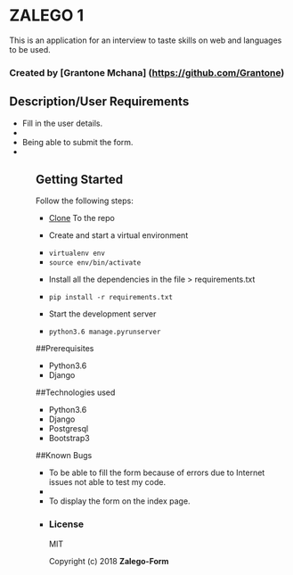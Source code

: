 # ZALEGO 1
This is an application for an interview to taste skills on web and languages to be used.

### Created by [Grantone Mchana] (https://github.com/Grantone)

## Description/User Requirements
<ul>
  <li>Fill in the user details.<li>
  <li>Being able to submit the form. <li>
<ul>

## Getting Started

Follow the following steps:
* <a href="https://github.com/Grantone/Zalego-Form">Clone</a> To the repo

* Create and start a virtual environment
<ul>
  <li><code>virtualenv env</code></li>
  <li><code>source env/bin/activate</code></li>
</ul>

* Install all the dependencies in the file > requirements.txt
<ul>
  <li><code>pip install -r requirements.txt</code></li>
</ul>

* Start the development server
<ul>
  <li><code>python3.6 manage.pyrunserver</code></li>
</ul>

##Prerequisites
<ul>
  <li>Python3.6</li>
  <li>Django</li>
 </ul>

##Technologies used
<ul>
  <li>Python3.6</li>
  <li>Django</li>
  <li>Postgresql</li>
  <li>Bootstrap3</li>
 </ul>

##Known Bugs
<ul>
  <li>To be able to fill the form because of errors due to Internet issues not able to test my code. <li>
  <li> To display the form on the index page. <li>

### License
MIT

Copyright (c) 2018 **Zalego-Form**
